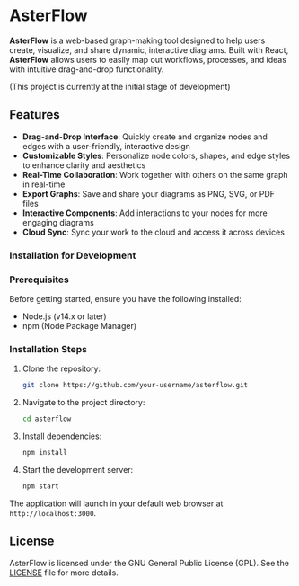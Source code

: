 # AsterFlow

**AsterFlow** is a web-based graph-making tool designed to help users create, visualize, and share dynamic, interactive diagrams. Built with React, **AsterFlow** allows users to easily map out workflows, processes, and ideas with intuitive drag-and-drop functionality.

(This project is currently at the initial stage of development)

## Features

- **Drag-and-Drop Interface**: Quickly create and organize nodes and edges with a user-friendly, interactive design
- **Customizable Styles**: Personalize node colors, shapes, and edge styles to enhance clarity and aesthetics
- **Real-Time Collaboration**: Work together with others on the same graph in real-time
- **Export Graphs**: Save and share your diagrams as PNG, SVG, or PDF files
- **Interactive Components**: Add interactions to your nodes for more engaging diagrams
- **Cloud Sync**: Sync your work to the cloud and access it across devices

### Installation for Development

### Prerequisites

Before getting started, ensure you have the following installed:
- Node.js (v14.x or later)
- npm (Node Package Manager)

### Installation Steps

1. Clone the repository:
   ```bash
   git clone https://github.com/your-username/asterflow.git
   ```

2. Navigate to the project directory:
   ```bash
   cd asterflow
   ```

3. Install dependencies:
   ```bash
   npm install
   ```

4. Start the development server:
   ```bash
   npm start
   ```

The application will launch in your default web browser at `http://localhost:3000`.

## License

AsterFlow is licensed under the GNU General Public License (GPL). See the [LICENSE](LICENSE) file for more details.
